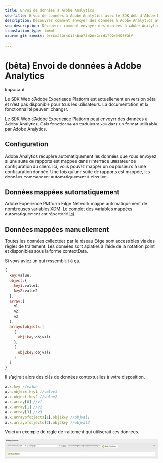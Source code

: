 ```yaml
---
title: Envoi de données à Adobe Analytics
seo-title: Envoi de données à Adobe Analytics avec le SDK Web d’Adobe Experience Platform
description: Découvrez comment envoyer des données à Adobe Analytics avec le SDK Web de la plate-forme d’expérience
seo-description: Découvrez comment envoyer des données à Adobe Analytics avec le SDK Web de la plate-forme d’expérience
translation-type: tm+mt
source-git-commit: 0cc6e233646134be073d20e2acd1702d345ff35f

---
```



# (bêta) Envoi de données à Adobe Analytics

>[!IMPORTANT]
>
>Le SDK Web d’Adobe Experience Platform est actuellement en version bêta et n’est pas disponible pour tous les utilisateurs. La documentation et la fonctionnalité peuvent changer.

Le SDK Web d’Adobe Experience Platform peut envoyer des données à Adobe Analytics. Cela fonctionne en traduisant `xdm` dans un format utilisable par Adobe Analytics.

## Configuration

Adobe Analytics récupère automatiquement les données que vous envoyez si une suite de rapports est mappée dans l’interface utilisateur de configuration du client. Ici, vous pouvez mapper un ou plusieurs à une configuration donnée. Une fois qu’une suite de rapports est mappée, les données commencent automatiquement à circuler.

## Données mappées automatiquement

Adobe Experience Platform Edge Network mappe automatiquement de nombreuses variables XDM. Le complet des variables mappées automatiquement est répertorié [ici](../analytics/automatically-mapped-vars.md).

## Données mappées manuellement

Toutes les données collectées par le réseau Edge sont accessibles via des règles de traitement. Les données sont aplaties à l’aide de la notation point et disponibles sous la forme contextData.

Si vous aviez un  qui ressemblait à ça.

```javascript
{
  key:value,
  object:{
    key1:value1,
    key2:value2
  },
  array:[
    v1,
    v2,
    v3
  ],
  arrayofobjects:[
    {
      obj1key:objval1
    },
    {
      obj2key:objval2
    }
  ]
}
```

Il s’agirait alors des clés de données contextuelles à votre disposition.

```javascript
a.x.key //value
a.x.object.key1 //value1
a.x.object.key2 //value2
a.x.array[0] //v1
a.x.array[1] //v2
a.x.array[3] //v3
a.x.arrayofobjects[1].obj1key //objval1
a.x.arrayofobjects[2].obj2key //objval2
```

Voici un exemple de règle de traitement qui utiliserait ces données.

![Interface des règles de traitement](../../../assets/edge_analytics_processing_rules.png)
